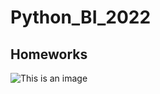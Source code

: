 # Python_BI_2022
## Homeworks 

![This is an image](https://soundcloud.com/user-454842131/zhanulka)

